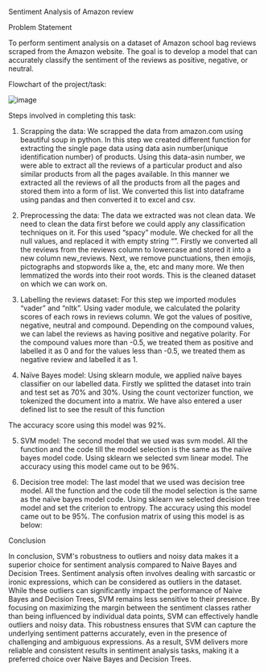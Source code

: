 
Sentiment Analysis of Amazon review



Problem Statement

To perform sentiment analysis on a dataset of Amazon school bag reviews scraped from the Amazon website. The goal is to develop a model that can accurately classify the sentiment of the reviews as positive, negative, or neutral.

Flowchart of the project/task:

 ![image](https://github.com/Vinod-Ghanchi/Amazon-product-Reviews-Sentiment-Analysis/assets/81212535/33e5f425-7f9a-4bc8-8c7b-a1af554ab7a5)


Steps involved in completing this task:
1.	Scrapping the data: We scrapped the data from amazon.com using beautiful soup in python. In this step we created different function for extracting the single page data using data asin number(unique identification number) of products. Using this data-asin number, we were able to extract all the reviews of a particular product and also similar products from all the pages available. In this manner we extracted all the reviews of all the products from all the pages and stored them into a form of list. We converted this list into dataframe using pandas and then converted it to excel and csv.

2.	Preprocessing the data: The data we extracted was not clean data. We need to clean the data first before we could apply any classification techniques on it. For this used “spacy” module. We checked for all the null values, and replaced it with empty string “”. Firstly we converted all the reviews from the reviews column to lowercase and stored it into a new column new_reviews. Next, we remove punctuations, then emojis, pictographs and stopwords like a, the, etc and many more. We then lemmatized the words into their root words. This is the cleaned dataset on which we can work on.


3.	Labelling the reviews dataset: For this step we imported modules “vader” and “nltk”. Using vader module, we calculated the polarity scores of each rows in reviews column. We got the values of positive, negative, neutral and compound. Depending on the compound values, we can label the reviews as having positive and negative polarity. For the compound values more than -0.5, we treated them as positive and labelled it as 0 and for the values less than -0.5, we treated them as negative review and labelled it as 1.

4.	Naïve Bayes model: Using sklearn module, we applied naïve bayes classifier on our labelled data. Firstly we splitted the dataset into train and test set as 70% and 30%. Using the count vectorizer function, we tokenized the document into a matrix. We have also entered a user defined list to see the result of this function  
 
 
The accuracy score using this model was 92%. 


5.	SVM model: The second model that we used was svm model. All the function and the code till the model selection is the same as the naïve bayes model code. Using sklearn we selected svm linear model. The accuracy using this model came out to be 96%. 


6.	Decision tree model: The last model that we used was decision tree model. All the function and the code till the model selection is the same as the naïve bayes model code. Using sklearn we selected decision tree model and set the criterion to entropy. The accuracy using this model came out to be 95%. 
The confusion matrix of using this model is as below:
 
Conclusion

In conclusion, SVM's robustness to outliers and noisy data makes it a superior choice for sentiment analysis compared to Naive Bayes and Decision Trees. Sentiment analysis often involves dealing with sarcastic or ironic expressions, which can be considered as outliers in the dataset. While these outliers can significantly impact the performance of Naive Bayes and Decision Trees, SVM remains less sensitive to their presence. By focusing on maximizing the margin between the sentiment classes rather than being influenced by individual data points, SVM can effectively handle outliers and noisy data. This robustness ensures that SVM can capture the underlying sentiment patterns accurately, even in the presence of challenging and ambiguous expressions. As a result, SVM delivers more reliable and consistent results in sentiment analysis tasks, making it a preferred choice over Naive Bayes and Decision Trees.



